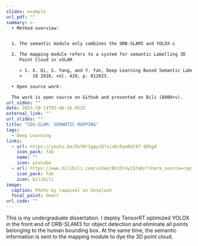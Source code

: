 ```yaml
---
slides: example
url_pdf: ""
summary: >-
  • Method overview:


  1. The semantic module only combines the ORB-SLAM3 and YOLOX-s

  2. The mapping module refers to a system for semantic Labelling 3D
     Point Cloud in vSLAM

     > 1. X. Qi, S. Yang, and Y. Yan, Deep Learning Based Semantic Labelling of 3D Point Cloud in Visual SLAM,
     >    10 2018, vol. 428, p. 012023.

  • Open source work:

  The work is open source on Github and presented on Bili (8000+v).
url_video: ""
date: 2023-10-14T03:46:56.053Z
external_link: ""
url_slides: ""
title: "CDS-SLAM: SEMANTIC MAPPING"
tags:
  - Deep Learning
links:
  - url: https://youtu.be/OxYHrIgqyJQ?si=KcRyw8GC9f-4Dkgd
    icon_pack: fab
    name: ""
    icon: youtube
  - url: https://www.bilibili.com/video/BV1St4y157qH/?share_source=copy_web&vd_source=12d45e19826de0471391d3db9d6c9491
    icon_pack: fab
    icon: bilibili
image:
  caption: Photo by rawpixel on Unsplash
  focal_point: Smart
url_code: ""
---
```

This is my undergraduate dissertation. I deploy TensorRT optimized YOLOX in the front end of ORB-SLAM3 for object detection and eliminate all points belonging to the human bounding box. At the same time, the semantic information is sent to the mapping module to dye the 3D point cloud.
